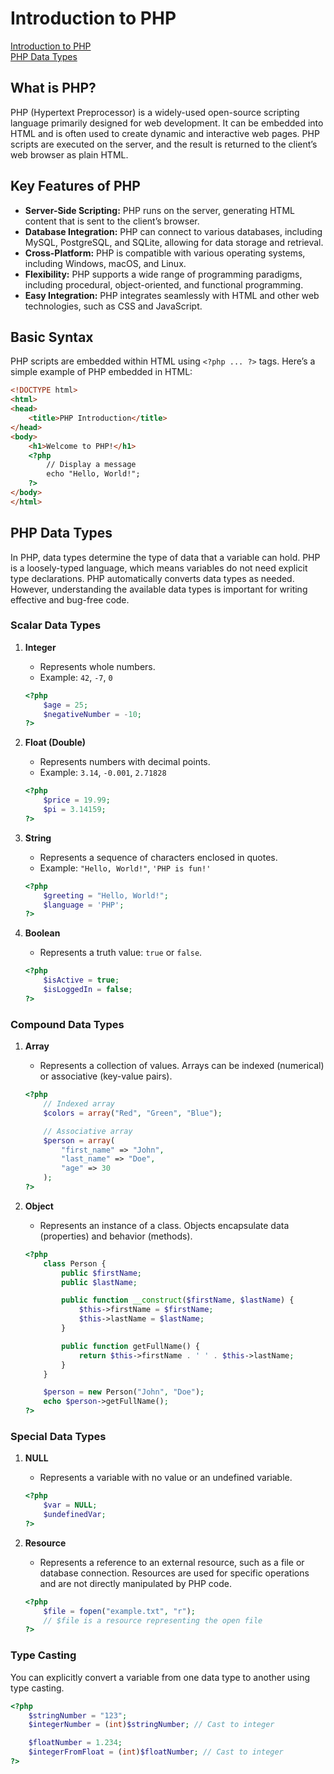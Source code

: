 # Introduction to PHP
[Introduction to PHP](#what-is-php)<br>
[PHP Data Types](#php-data-types)<br>

## What is PHP?

PHP (Hypertext Preprocessor) is a widely-used open-source scripting language primarily designed for web development. It can be embedded into HTML and is often used to create dynamic and interactive web pages. PHP scripts are executed on the server, and the result is returned to the client’s web browser as plain HTML.

## Key Features of PHP

- **Server-Side Scripting:** PHP runs on the server, generating HTML content that is sent to the client’s browser.
- **Database Integration:** PHP can connect to various databases, including MySQL, PostgreSQL, and SQLite, allowing for data storage and retrieval.
- **Cross-Platform:** PHP is compatible with various operating systems, including Windows, macOS, and Linux.
- **Flexibility:** PHP supports a wide range of programming paradigms, including procedural, object-oriented, and functional programming.
- **Easy Integration:** PHP integrates seamlessly with HTML and other web technologies, such as CSS and JavaScript.

## Basic Syntax

PHP scripts are embedded within HTML using `<?php ... ?>` tags. Here’s a simple example of PHP embedded in HTML:

```html
<!DOCTYPE html>
<html>
<head>
    <title>PHP Introduction</title>
</head>
<body>
    <h1>Welcome to PHP!</h1>
    <?php
        // Display a message
        echo "Hello, World!";
    ?>
</body>
</html>
```
## PHP Data Types

In PHP, data types determine the type of data that a variable can hold. PHP is a loosely-typed language, which means variables do not need explicit type declarations. PHP automatically converts data types as needed. However, understanding the available data types is important for writing effective and bug-free code.

### Scalar Data Types

1. **Integer**
   - Represents whole numbers.
   - Example: `42`, `-7`, `0`

   ```php
   <?php
       $age = 25;
       $negativeNumber = -10;
   ?>
   ```

2. **Float (Double)**
   - Represents numbers with decimal points.
   - Example: `3.14`, `-0.001`, `2.71828`

   ```php
   <?php
       $price = 19.99;
       $pi = 3.14159;
   ?>
   ```

3. **String**
   - Represents a sequence of characters enclosed in quotes.
   - Example: `"Hello, World!"`, `'PHP is fun!'`

   ```php
   <?php
       $greeting = "Hello, World!";
       $language = 'PHP';
   ?>
   ```

4. **Boolean**
   - Represents a truth value: `true` or `false`.

   ```php
   <?php
       $isActive = true;
       $isLoggedIn = false;
   ?>
   ```

### Compound Data Types

1. **Array**
   - Represents a collection of values. Arrays can be indexed (numerical) or associative (key-value pairs).

   ```php
   <?php
       // Indexed array
       $colors = array("Red", "Green", "Blue");

       // Associative array
       $person = array(
           "first_name" => "John",
           "last_name" => "Doe",
           "age" => 30
       );
   ?>
   ```

2. **Object**
   - Represents an instance of a class. Objects encapsulate data (properties) and behavior (methods).

   ```php
   <?php
       class Person {
           public $firstName;
           public $lastName;

           public function __construct($firstName, $lastName) {
               $this->firstName = $firstName;
               $this->lastName = $lastName;
           }

           public function getFullName() {
               return $this->firstName . ' ' . $this->lastName;
           }
       }

       $person = new Person("John", "Doe");
       echo $person->getFullName();
   ?>
   ```

### Special Data Types

1. **NULL**
   - Represents a variable with no value or an undefined variable. 

   ```php
   <?php
       $var = NULL;
       $undefinedVar;
   ?>
   ```

2. **Resource**
   - Represents a reference to an external resource, such as a file or database connection. Resources are used for specific operations and are not directly manipulated by PHP code.

   ```php
   <?php
       $file = fopen("example.txt", "r");
       // $file is a resource representing the open file
   ?>
   ```

### Type Casting

You can explicitly convert a variable from one data type to another using type casting.

```php
<?php
    $stringNumber = "123";
    $integerNumber = (int)$stringNumber; // Cast to integer

    $floatNumber = 1.234;
    $integerFromFloat = (int)$floatNumber; // Cast to integer
?>
```

